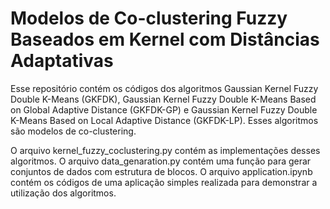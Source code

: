 # Modelos de Co-clustering Fuzzy Baseados em Kernel com Distâncias Adaptativas

Esse repositório contém os códigos dos algoritmos Gaussian Kernel Fuzzy Double K-Means (GKFDK), Gaussian Kernel Fuzzy Double K-Means Based on Global Adaptive Distance (GKFDK-GP) e Gaussian Kernel Fuzzy Double K-Means Based on Local Adaptive Distance (GKFDK-LP). Esses algoritmos são modelos de co-clustering.

O arquivo kernel_fuzzy_coclustering.py contém as implementações desses algoritmos. O arquivo data_genaration.py contém uma função para gerar conjuntos de dados com estrutura de blocos. O arquivo application.ipynb contém os códigos de uma aplicação simples realizada para demonstrar a utilização dos algoritmos.
